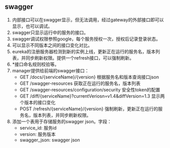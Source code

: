 ## swagger

1. 内部接口可以在swagger显示，但无法调用，经过gateway的外部接口即可以显示，也可以调试。
2. swagger只显示运行中的服务的接口。
3. swagger调试权限参照google，每个服务授权一次，授权后记录登录状态。
4. 可以显示不同版本之间的接口变化对比。
5. eureka的注册服务器检测到新的实例上线，更新正在运行的服务名，版本列表，并同步刷新权限。提供一个refresh接口，可以强制刷新。
6. *接口命名规则校验等。
7. manager提供给前端的swagger接口：
	- GET /docs/{serviceName}/{version} 根据服务名和版本查询接口json
	- GET /swagger-resources 获取正在运行的服务名，版本列表
	- GET /swagger-resources/configuration/security 安全性token的配置
   - GET /diff/{serviceName}?currentVeriosn=v1.4&diffVersion=1.3 显示两个版本的接口变化
   - POST /refresh/{serviceName}/{version} 强制刷新，更新正在运行的服务名，版本列表，并同步刷新权限。
8. 添加一个表用于存储服务的swagger json。字段：
   - service_id: 服务id
   - version: 服务版本
   - swagger_json: swagger json
